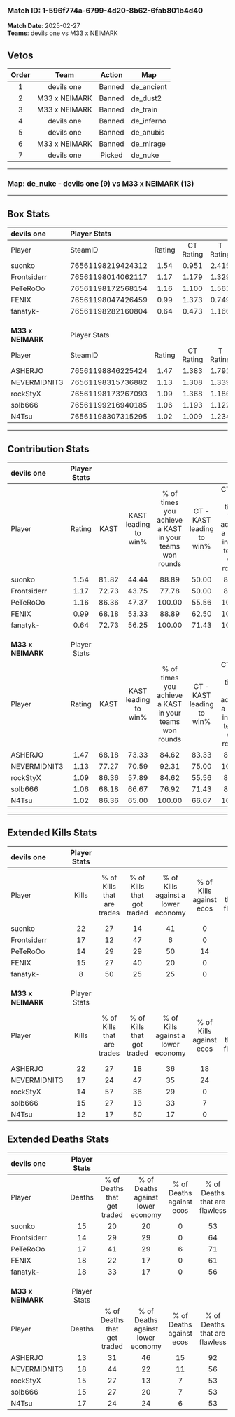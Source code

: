 ### Match ID: 1-596f774a-6799-4d20-8b62-6fab801b4d40  
**Match Date**: 2025-02-27  
**Teams**: devils one vs M33 x NEIMARK  

## Vetos  

| Order | Team | Action | Map |
| :---: | :--: | :----: | --- |
| 1 | devils one | Banned | de_ancient |
| 2 | M33 x NEIMARK | Banned | de_dust2 |
| 3 | M33 x NEIMARK | Banned | de_train |
| 4 | devils one | Banned | de_inferno |
| 5 | devils one | Banned | de_anubis |
| 6 | M33 x NEIMARK | Banned | de_mirage |
| 7 | devils one | Picked | de_nuke |

---  

### **Map**: de_nuke - devils one (9) vs M33 x NEIMARK (13)  
---  

## Box Stats  

| **devils one**    | Player Stats      |        |           |          |       |       |       |         |        |      |     |
| :- | :- | :-: | :-: | :-: | :-: | :-: | :-: | :-: | :-: | :-: | :-: |
| Player            | SteamID           | Rating | CT Rating | T Rating | KAST  |  ADR  | Kills | Assists | Deaths | K/D  | HS% |
| suonko            | 76561198219424312 |  1.54  |   0.951   |  2.415   | 81.82 | 109.3 |  22   |    6    |   15   | 1.47 | 59  |
| Frontsiderr       | 76561198014062117 |  1.17  |   1.179   |  1.329   | 72.73 | 72.5  |  17   |    3    |   14   | 1.21 | 41  |
| PeTeRoOo          | 76561198172568154 |  1.16  |   1.100   |  1.561   | 86.36 | 91.4  |  14   |    9    |   17   | 0.82 | 42  |
| FENIX             | 76561198047426459 |  0.99  |   1.373   |  0.749   | 68.18 | 80.3  |  15   |    5    |   18   | 0.83 | 53  |
| fanatyk-          | 76561198282160804 |  0.64  |   0.473   |  1.166   | 72.73 | 49.5  |   8   |    3    |   18   | 0.44 | 50  |
|                   |                   |        |           |          |       |       |       |         |        |      |     |
|                   |                   |        |           |          |       |       |       |         |        |      |     |
|                   |                   |        |           |          |       |       |       |         |        |      |     |
| **M33 x NEIMARK** | Player Stats      |        |           |          |       |       |       |         |        |      |     |
| Player            | SteamID           | Rating | CT Rating | T Rating | KAST  |  ADR  | Kills | Assists | Deaths | K/D  | HS% |
| ASHERJO           | 76561198846225424 |  1.47  |   1.383   |  1.791   | 68.18 | 105.2 |  22   |    6    |   13   | 1.69 | 63  |
| NEVERMIDNIT3      | 76561198315736882 |  1.13  |   1.308   |  1.339   | 77.27 | 78.5  |  17   |    5    |   18   | 0.94 | 41  |
| rockStyX          | 76561198173267093 |  1.09  |   1.368   |  1.186   | 86.36 | 60.4  |  14   |    3    |   15   | 0.93 | 57  |
| solb666           | 76561199216940185 |  1.06  |   1.193   |  1.122   | 68.18 | 80.7  |  15   |    3    |   15   | 1.00 | 66  |
| N4Tsu             | 76561198307315295 |  1.02  |   1.009   |  1.234   | 86.36 | 69.5  |  12   |   11    |   17   | 0.71 | 50  |
---  

## Contribution Stats  

| **devils one**    | Player Stats |       |                      |                                                        |                           |                                                             |                          |                                                            |
| :- | :-: | :-: | :-: | :-: | :-: | :-: | :-: | :-: |
| Player            |    Rating    | KAST  | KAST leading to win% | % of times you achieve a KAST in your teams won rounds | CT - KAST leading to win% | CT - % of times you achieve a KAST in your teams won rounds | T - KAST leading to win% | T - % of times you achieve a KAST in your teams won rounds |
| suonko            |     1.54     | 81.82 |        44.44         |                         88.89                          |           50.00           |                            80.00                            |          40.00           |                           100.00                           |
| Frontsiderr       |     1.17     | 72.73 |        43.75         |                         77.78                          |           50.00           |                            80.00                            |          37.50           |                           75.00                            |
| PeTeRoOo          |     1.16     | 86.36 |        47.37         |                         100.00                         |           55.56           |                           100.00                            |          40.00           |                           100.00                           |
| FENIX             |     0.99     | 68.18 |        53.33         |                         88.89                          |           62.50           |                           100.00                            |          42.86           |                           75.00                            |
| fanatyk-          |     0.64     | 72.73 |        56.25         |                         100.00                         |           71.43           |                           100.00                            |          44.44           |                           100.00                           |
|                   |              |       |                      |                                                        |                           |                                                             |                          |                                                            |
|                   |              |       |                      |                                                        |                           |                                                             |                          |                                                            |
|                   |              |       |                      |                                                        |                           |                                                             |                          |                                                            |
| **M33 x NEIMARK** | Player Stats |       |                      |                                                        |                           |                                                             |                          |                                                            |
| Player            |    Rating    | KAST  | KAST leading to win% | % of times you achieve a KAST in your teams won rounds | CT - KAST leading to win% | CT - % of times you achieve a KAST in your teams won rounds | T - KAST leading to win% | T - % of times you achieve a KAST in your teams won rounds |
| ASHERJO           |     1.47     | 68.18 |        73.33         |                         84.62                          |           83.33           |                            83.33                            |          66.67           |                           85.71                            |
| NEVERMIDNIT3      |     1.13     | 77.27 |        70.59         |                         92.31                          |           75.00           |                           100.00                            |          66.67           |                           85.71                            |
| rockStyX          |     1.09     | 86.36 |        57.89         |                         84.62                          |           55.56           |                            83.33                            |          60.00           |                           85.71                            |
| solb666           |     1.06     | 68.18 |        66.67         |                         76.92                          |           71.43           |                            83.33                            |          62.50           |                           71.43                            |
| N4Tsu             |     1.02     | 86.36 |        65.00         |                         100.00                         |           66.67           |                           100.00                            |          63.64           |                           100.00                           |
---  

## Extended Kills Stats  

| **devils one**    | Player Stats |                            |                            |                                    |                         |                              |                                 |                                       |                    |           |
| :- | :-: | :-: | :-: | :-: | :-: | :-: | :-: | :-: | :-: | :-: |
| Player            |    Kills     | % of Kills that are trades | % of Kills that got traded | % of Kills against a lower economy | % of Kills against ecos | % of Kills that are flawless | % of Kills that are close duels | % of Kills that are assisted by flash | Pistol Round Kills | AWP Kills |
| suonko            |      22      |             27             |             14             |                 41                 |            0            |              50              |                0                |                   0                   |         3          |     0     |
| Frontsiderr       |      17      |             12             |             47             |                 6                  |            0            |              71              |               12                |                   0                   |         2          |     1     |
| PeTeRoOo          |      14      |             29             |             29             |                 50                 |           14            |              50              |               14                |                   7                   |         0          |     0     |
| FENIX             |      15      |             27             |             40             |                 20                 |            0            |              60              |                7                |                   7                   |         3          |     2     |
| fanatyk-          |      8       |             50             |             25             |                 25                 |            0            |              50              |                0                |                   0                   |         0          |     0     |
|                   |              |                            |                            |                                    |                         |                              |                                 |                                       |                    |           |
|                   |              |                            |                            |                                    |                         |                              |                                 |                                       |                    |           |
|                   |              |                            |                            |                                    |                         |                              |                                 |                                       |                    |           |
| **M33 x NEIMARK** | Player Stats |                            |                            |                                    |                         |                              |                                 |                                       |                    |           |
| Player            |    Kills     | % of Kills that are trades | % of Kills that got traded | % of Kills against a lower economy | % of Kills against ecos | % of Kills that are flawless | % of Kills that are close duels | % of Kills that are assisted by flash | Pistol Round Kills | AWP Kills |
| ASHERJO           |      22      |             27             |             18             |                 36                 |           18            |              55              |                9                |                   5                   |         1          |     0     |
| NEVERMIDNIT3      |      17      |             24             |             47             |                 35                 |           24            |              47              |                6                |                   0                   |         1          |     0     |
| rockStyX          |      14      |             57             |             36             |                 29                 |            0            |              86              |                7                |                   7                   |         1          |     0     |
| solb666           |      15      |             27             |             13             |                 33                 |            7            |              53              |               13                |                   7                   |         2          |     0     |
| N4Tsu             |      12      |             17             |             50             |                 17                 |            0            |              75              |                0                |                   0                   |         3          |     1     |
## Extended Deaths Stats  

| **devils one**    | Player Stats |                             |                                   |                          |                               |                            |                           |               |
| :- | :-: | :-: | :-: | :-: | :-: | :-: | :-: | :-: |
| Player            |    Deaths    | % of Deaths that get traded | % of Deaths against lower economy | % of Deaths against ecos | % of Deaths that are flawless | % of Deaths that are close | % of Deaths while blinded | Deaths to AWP |
| suonko            |      15      |             20              |                20                 |            0             |              53               |             13             |             7             |       0       |
| Frontsiderr       |      14      |             29              |                29                 |            0             |              64               |             0              |             0             |       0       |
| PeTeRoOo          |      17      |             41              |                29                 |            6             |              71               |             0              |             0             |       1       |
| FENIX             |      18      |             22              |                17                 |            0             |              61               |             11             |             0             |       0       |
| fanatyk-          |      18      |             33              |                17                 |            0             |              56               |             11             |            11             |       0       |
|                   |              |                             |                                   |                          |                               |                            |                           |               |
|                   |              |                             |                                   |                          |                               |                            |                           |               |
|                   |              |                             |                                   |                          |                               |                            |                           |               |
| **M33 x NEIMARK** | Player Stats |                             |                                   |                          |                               |                            |                           |               |
| Player            |    Deaths    | % of Deaths that get traded | % of Deaths against lower economy | % of Deaths against ecos | % of Deaths that are flawless | % of Deaths that are close | % of Deaths while blinded | Deaths to AWP |
| ASHERJO           |      13      |             31              |                46                 |            15            |              92               |             0              |             0             |       1       |
| NEVERMIDNIT3      |      18      |             44              |                22                 |            11            |              56               |             6              |             0             |       1       |
| rockStyX          |      15      |             27              |                13                 |            7             |              53               |             0              |             0             |       0       |
| solb666           |      15      |             27              |                20                 |            7             |              53               |             13             |             7             |       1       |
| N4Tsu             |      17      |             24              |                24                 |            6             |              53               |             12             |             6             |       0       |
